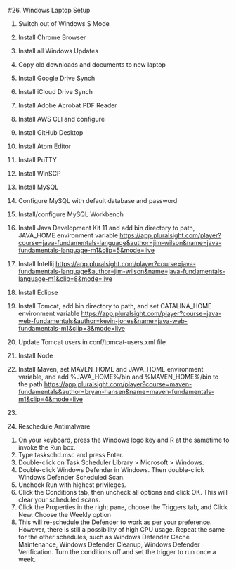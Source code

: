 #26. Windows Laptop Setup

1.  Switch out of Windows S Mode

1.  Install Chrome Browser

1.  Install all Windows Updates

1.  Copy old downloads and documents to new laptop

1.  Install Google Drive Synch

1.  Install iCloud Drive Synch

1.  Install Adobe Acrobat PDF Reader

1.  Install AWS CLI and configure

1.  Install GitHub Desktop

1.  Install Atom Editor

1.  Install PuTTY

1.  Install WinSCP

1.  Install MySQL

1.  Configure MySQL with default database and password

1.  Install/configure MySQL Workbench

1.  Install Java Development Kit 11 and add bin directory to path, JAVA_HOME environment variable
  https://app.pluralsight.com/player?course=java-fundamentals-language&author=jim-wilson&name=java-fundamentals-language-m1&clip=5&mode=live
  
1.  Install Intellij
https://app.pluralsight.com/player?course=java-fundamentals-language&author=jim-wilson&name=java-fundamentals-language-m1&clip=8&mode=live

1.  Install Eclipse

1.  Install Tomcat, add bin directory to path, and set CATALINA_HOME environment variable
https://app.pluralsight.com/player?course=java-web-fundamentals&author=kevin-jones&name=java-web-fundamentals-m1&clip=3&mode=live

1.  Update Tomcat users in conf/tomcat-users.xml file

1.  Install Node

1.  Install Maven, set MAVEN_HOME and JAVA_HOME environment variable, and add %JAVA_HOME%/bin and %MAVEN_HOME%/bin to the path
https://app.pluralsight.com/player?course=maven-fundamentals&author=bryan-hansen&name=maven-fundamentals-m1&clip=4&mode=live
  
1.  <Install Postman>

1.  Reschedule Antimalware

  1) On your keyboard, press the Windows logo key  and R at the sametime to invoke the Run box.
  2) Type taskschd.msc and press Enter.
  3) Double-click on Task Scheduler Library > Microsoft > Windows.
  3) Double-click Windows Defender in Windows. Then double-click Windows Defender Scheduled Scan.
  4) Uncheck Run with highest privileges.
  5) Click the Conditions tab, then uncheck all options and click OK. This will clear your scheduled scans.
  6) Click the Properties in the right pane, choose the Triggers tab, and Click New. Choose the Weekly option
  7) This will re-schedule the Defender to work as per your preference. However, there is still a possibility of high CPU usage. Repeat the same for the other schedules, such as Windows Defender Cache Maintenance, Windows Defender Cleanup, Windows Defender Verification.
Turn the conditions off and set the trigger to run once a week.






